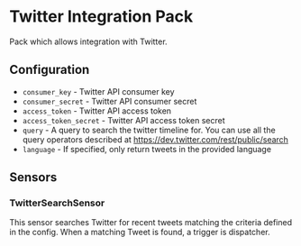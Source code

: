 # Twitter Integration Pack

Pack which allows integration with Twitter.

## Configuration

* ``consumer_key`` - Twitter API consumer key
* ``consumer_secret`` - Twitter API consumer secret
* ``access_token`` - Twitter API access token
* ``access_token_secret`` - Twitter API access token secret
* ``query`` - A query to search the twitter timeline for. You can use all the
  query operators described at https://dev.twitter.com/rest/public/search
* ``language`` - If specified, only return tweets in the provided language

## Sensors

### TwitterSearchSensor

This sensor searches Twitter for recent tweets matching the criteria defined in
the config. When a matching Tweet is found, a trigger is dispatcher.

